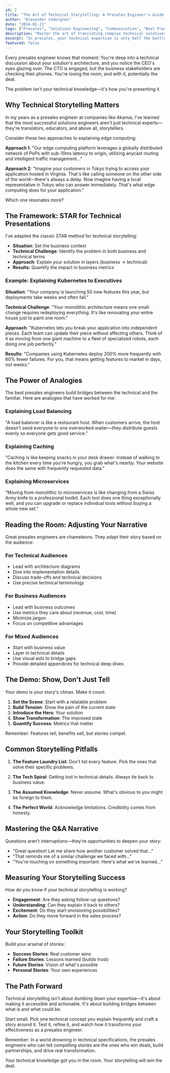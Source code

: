 ```yaml
---
id: 2
title: "The Art of Technical Storytelling: A Presales Engineer's Guide to Winning Hearts and Deals"
author: "Alexander Cedergren"
date: "2024-01-21"
tags: ["Presales", "Solutions Engineering", "Communication", "Best Practices"]
description: "Master the art of translating complex technical solutions into compelling narratives that resonate with both technical and business stakeholders."
excerpt: "In presales, your technical expertise is only half the battle. The real magic happens when you can weave that knowledge into stories that inspire action and drive decisions."
featured: false
---
```


Every presales engineer knows that moment: You're deep into a technical discussion about your solution's architecture, and you notice the CEO's eyes glazing over. The CTO is engaged, but the business stakeholders are checking their phones. You're losing the room, and with it, potentially the deal.

The problem isn't your technical knowledge—it's how you're presenting it.

## Why Technical Storytelling Matters

In my years as a presales engineer at companies like Akamai, I've learned that the most successful solutions engineers aren't just technical experts—they're translators, educators, and above all, storytellers.

Consider these two approaches to explaining edge computing:

**Approach 1**: "Our edge computing platform leverages a globally distributed network of PoPs with sub-10ms latency to origin, utilizing anycast routing and intelligent traffic management..."

**Approach 2**: "Imagine your customers in Tokyo trying to access your application hosted in Virginia. That's like calling someone on the other side of the world—there's always a delay. Now imagine having a local representative in Tokyo who can answer immediately. That's what edge computing does for your application."

Which one resonates more?

## The Framework: STAR for Technical Presentations

I've adapted the classic STAR method for technical storytelling:

- **Situation**: Set the business context
- **Technical Challenge**: Identify the problem in both business and technical terms
- **Approach**: Explain your solution in layers (business → technical)
- **Results**: Quantify the impact in business metrics

### Example: Explaining Kubernetes to Executives

**Situation**: "Your company is launching 50 new features this year, but deployments take weeks and often fail."

**Technical Challenge**: "Your monolithic architecture means one small change requires redeploying everything. It's like renovating your entire house just to paint one room."

**Approach**: "Kubernetes lets you break your application into independent pieces. Each team can update their piece without affecting others. Think of it as moving from one giant machine to a fleet of specialized robots, each doing one job perfectly."

**Results**: "Companies using Kubernetes deploy 200% more frequently with 60% fewer failures. For you, that means getting features to market in days, not weeks."

## The Power of Analogies

The best presales engineers build bridges between the technical and the familiar. Here are analogies that have worked for me:

### Explaining Load Balancing
"A load balancer is like a restaurant host. When customers arrive, the host doesn't send everyone to one overworked waiter—they distribute guests evenly so everyone gets good service."

### Explaining Caching
"Caching is like keeping snacks in your desk drawer. Instead of walking to the kitchen every time you're hungry, you grab what's nearby. Your website does the same with frequently requested data."

### Explaining Microservices
"Moving from monolithic to microservices is like changing from a Swiss Army knife to a professional toolkit. Each tool does one thing exceptionally well, and you can upgrade or replace individual tools without buying a whole new set."

## Reading the Room: Adjusting Your Narrative

Great presales engineers are chameleons. They adapt their story based on the audience:

### For Technical Audiences
- Lead with architecture diagrams
- Dive into implementation details
- Discuss trade-offs and technical decisions
- Use precise technical terminology

### For Business Audiences
- Lead with business outcomes
- Use metrics they care about (revenue, cost, time)
- Minimize jargon
- Focus on competitive advantages

### For Mixed Audiences
- Start with business value
- Layer in technical details
- Use visual aids to bridge gaps
- Provide detailed appendices for technical deep dives

## The Demo: Show, Don't Just Tell

Your demo is your story's climax. Make it count:

1. **Set the Scene**: Start with a relatable problem
2. **Build Tension**: Show the pain of the current state
3. **Introduce the Hero**: Your solution
4. **Show Transformation**: The improved state
5. **Quantify Success**: Metrics that matter

Remember: Features tell, benefits sell, but stories compel.

## Common Storytelling Pitfalls

1. **The Feature Laundry List**: Don't list every feature. Pick the ones that solve their specific problems.

2. **The Tech Spiral**: Getting lost in technical details. Always tie back to business value.

3. **The Assumed Knowledge**: Never assume. What's obvious to you might be foreign to them.

4. **The Perfect World**: Acknowledge limitations. Credibility comes from honesty.

## Mastering the Q&A Narrative

Questions aren't interruptions—they're opportunities to deepen your story:

- "Great question! Let me share how another customer solved that..."
- "That reminds me of a similar challenge we faced with..."
- "You're touching on something important. Here's what we've learned..."

## Measuring Your Storytelling Success

How do you know if your technical storytelling is working?

- **Engagement**: Are they asking follow-up questions?
- **Understanding**: Can they explain it back to others?
- **Excitement**: Do they start envisioning possibilities?
- **Action**: Do they move forward in the sales process?

## Your Storytelling Toolkit

Build your arsenal of stories:
- **Success Stories**: Real customer wins
- **Failure Stories**: Lessons learned (builds trust)
- **Future Stories**: Vision of what's possible
- **Personal Stories**: Your own experiences

## The Path Forward

Technical storytelling isn't about dumbing down your expertise—it's about making it accessible and actionable. It's about building bridges between what is and what could be.

Start small. Pick one technical concept you explain frequently and craft a story around it. Test it, refine it, and watch how it transforms your effectiveness as a presales engineer.

Remember: In a world drowning in technical specifications, the presales engineers who can tell compelling stories are the ones who win deals, build partnerships, and drive real transformation.

Your technical knowledge got you in the room. Your storytelling will win the deal.